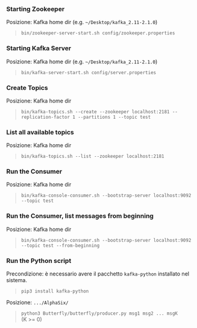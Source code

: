 ### Starting Zookeeper
Posizione: Kafka home dir (e.g. `~/Desktop/kafka_2.11-2.1.0`)
> `bin/zookeeper-server-start.sh config/zookeeper.properties`

### Starting Kafka Server
Posizione: Kafka home dir (e.g. `~/Desktop/kafka_2.11-2.1.0`)
> `bin/kafka-server-start.sh config/server.properties`

### Create Topics
Posizione: Kafka home dir
> `bin/kafka-topics.sh --create --zookeeper localhost:2181 --replication-factor 1 --partitions 1 --topic test`

### List all available topics
Posizione: Kafka home dir
> `bin/kafka-topics.sh --list --zookeeper localhost:2181`

### Run the Consumer
Posizione: Kafka home dir
> `bin/kafka-console-consumer.sh --bootstrap-server localhost:9092 --topic test`  

### Run the Consumer, list messages from beginning
Posizione: Kafka home dir
> `bin/kafka-console-consumer.sh --bootstrap-server localhost:9092 --topic test --from-beginning`  

### Run the Python script
Precondizione: è necessario avere il pacchetto `kafka-python` installato nel sistema.
> `pip3 install kafka-python`

Posizione: `.../AlphaSix/`
> `python3 Butterfly/butterfly/producer.py msg1 msg2 ... msgK`  
(K >= 0)

